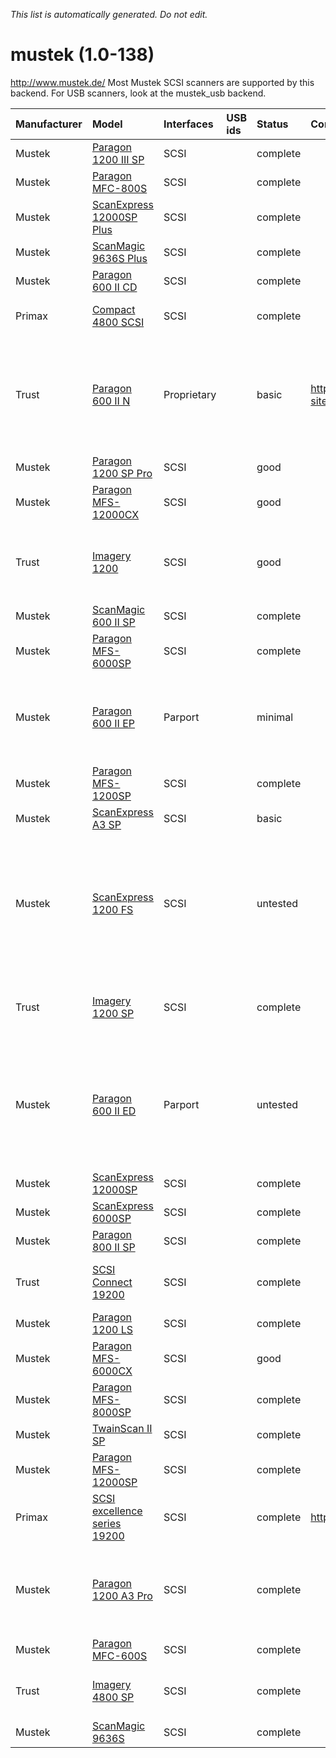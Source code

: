 _This list is automatically generated. Do not edit._

# mustek (1.0-138) #
http://www.mustek.de/
Most Mustek SCSI scanners are supported by this backend. For USB scanners, look at the mustek\_usb backend.

| **Manufacturer** | **Model** | **Interfaces** | **USB ids** | **Status** | **Comment** | **URL** |
|:-----------------|:----------|:---------------|:------------|:-----------|:------------|:--------|
|Mustek|[Paragon 1200 III SP](MustekParagon1200IIISP.md)|SCSI|  |complete|  |  |
|Mustek|[Paragon MFC-800S](MustekParagonMFC800S.md)|SCSI|  |complete|  |  |
|Mustek|[ScanExpress 12000SP Plus](MustekScanExpress12000SPPlus.md)|SCSI|  |complete|  |  |
|Mustek|[ScanMagic 9636S Plus](MustekScanMagic9636SPlus.md)|SCSI|  |complete|  |  |
|Mustek|[Paragon 600 II CD](MustekParagon600IICD.md)|SCSI|  |complete|  |  |
|Primax|[Compact 4800 SCSI](MustekCompact4800SCSI.md)|SCSI|  |complete|  |Mustek 600 II CD compatible|
|Trust|[Paragon 600 II N](MustekParagon600IIN.md)|Proprietary|  |basic|http://www.trust-site.com|Carefully check the model names. Trust uses similar names for completely different hardware.|
|Mustek|[Paragon 1200 SP Pro](MustekParagon1200SPPro.md)|SCSI|  |good|  |  |
|Mustek|[Paragon MFS-12000CX](MustekParagonMFS12000CX.md)|SCSI|  |good|  |3-pass|
|Trust|[Imagery 1200](MustekImagery1200.md)|SCSI|  |good|  |3-pass, Mustek Paragon MFS-6000CX compatible|
|Mustek|[ScanMagic 600 II SP](MustekScanMagic600IISP.md)|SCSI|  |complete|  |  |
|Mustek|[Paragon MFS-6000SP](MustekParagonMFS6000SP.md)|SCSI|  |complete|  |  |
|Mustek|[Paragon 600 II EP](MustekParagon600IIEP.md)|Parport|  |minimal|  |Works, however only low resolutions and quality in color mode is bad.|
|Mustek|[Paragon MFS-1200SP](MustekParagonMFS1200SP.md)|SCSI|  |complete|  |  |
|Mustek|[ScanExpress A3 SP](MustekScanExpressA3SP.md)|SCSI|  |basic|  |Please test!|
|Mustek|[ScanExpress 1200 FS](MustekScanExpress1200FS.md)|SCSI|  |untested|  |One report that it crashes the computer. SCSI driver issue? Please contact me if you own such a device.|
|Trust|[Imagery 1200 SP](MustekImagery1200SP.md)|SCSI|  |complete|  |Mustek Paragon MFS-6000SP compatible|
|Mustek|[Paragon 600 II ED](MustekParagon600IIED.md)|Parport|  |untested|  |Completely untested. If it's the same as the 600 II EP, it may work. Please contact me if you own such a device.|
|Mustek|[ScanExpress 12000SP](MustekScanExpress12000SP.md)|SCSI|  |complete|  |  |
|Mustek|[ScanExpress 6000SP](MustekScanExpress6000SP.md)|SCSI|  |complete|  |  |
|Mustek|[Paragon 800 II SP](MustekParagon800IISP.md)|SCSI|  |complete|  |  |
|Trust|[SCSI Connect 19200](MustekSCSIConnect19200.md)|SCSI|  |complete|  |Mustek ScanExpress 12000SP compatible|
|Mustek|[Paragon 1200 LS](MustekParagon1200LS.md)|SCSI|  |complete|  |  |
|Mustek|[Paragon MFS-6000CX](MustekParagonMFS6000CX.md)|SCSI|  |good|  |3-pass|
|Mustek|[Paragon MFS-8000SP](MustekParagonMFS8000SP.md)|SCSI|  |complete|  |  |
|Mustek|[TwainScan II SP](MustekTwainScanIISP.md)|SCSI|  |complete|  |  |
|Mustek|[Paragon MFS-12000SP](MustekParagonMFS12000SP.md)|SCSI|  |complete|  |  |
|Primax|[SCSI excellence series 19200](MustekSCSIexcellenceseries19200.md)|SCSI|  |complete|http://www.primax.nl/|Mustek ScanExpress 12000SP compatible|
|Mustek|[Paragon 1200 A3 Pro](MustekParagon1200A3Pro.md)|SCSI|  |complete|  |ADF and TA untested. Please contact me if you own such equipment.|
|Mustek|[Paragon MFC-600S](MustekParagonMFC600S.md)|SCSI|  |complete|  |  |
|Trust|[Imagery 4800 SP](MustekImagery4800SP.md)|SCSI|  |complete|  |Mustek Paragon 600 II CD compatible|
|Mustek|[ScanMagic 9636S](MustekScanMagic9636S.md)|SCSI|  |complete|  |  |